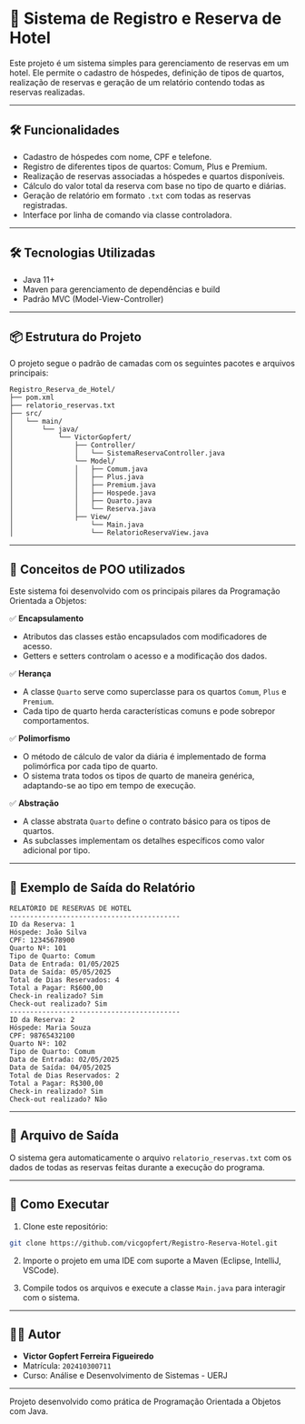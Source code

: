 
# 🏨 Sistema de Registro e Reserva de Hotel

Este projeto é um sistema simples para gerenciamento de reservas em um hotel. Ele permite o cadastro de hóspedes, definição de tipos de quartos, realização de reservas e geração de um relatório contendo todas as reservas realizadas.

---

## 🛠️ Funcionalidades

- Cadastro de hóspedes com nome, CPF e telefone.
- Registro de diferentes tipos de quartos: Comum, Plus e Premium.
- Realização de reservas associadas a hóspedes e quartos disponíveis.
- Cálculo do valor total da reserva com base no tipo de quarto e diárias.
- Geração de relatório em formato `.txt` com todas as reservas registradas.
- Interface por linha de comando via classe controladora.

---

## 🛠️ Tecnologias Utilizadas

- Java 11+
- Maven para gerenciamento de dependências e build
- Padrão MVC (Model-View-Controller)

---

## 📦 Estrutura do Projeto

O projeto segue o padrão de camadas com os seguintes pacotes e arquivos principais:

```
Registro_Reserva_de_Hotel/
├── pom.xml
├── relatorio_reservas.txt
├── src/
│   └── main/
│       └── java/
│           └── VictorGopfert/
│               ├── Controller/
│               │   └── SistemaReservaController.java
│               └── Model/
│               │   ├── Comum.java
│               │   ├── Plus.java
│               │   ├── Premium.java
│               │   ├── Hospede.java
│               │   ├── Quarto.java
│               │   └── Reserva.java
│               ├── View/
│                   └── Main.java
│                   └── RelatorioReservaView.java
```

---

## 🧠 Conceitos de POO utilizados

Este sistema foi desenvolvido com os principais pilares da Programação Orientada a Objetos:

✅ **Encapsulamento**  
- Atributos das classes estão encapsulados com modificadores de acesso.  
- Getters e setters controlam o acesso e a modificação dos dados.  

✅ **Herança**  
- A classe `Quarto` serve como superclasse para os quartos `Comum`, `Plus` e `Premium`.  
- Cada tipo de quarto herda características comuns e pode sobrepor comportamentos.  

✅ **Polimorfismo**  
- O método de cálculo de valor da diária é implementado de forma polimórfica por cada tipo de quarto.  
- O sistema trata todos os tipos de quarto de maneira genérica, adaptando-se ao tipo em tempo de execução.  

✅ **Abstração**  
- A classe abstrata `Quarto` define o contrato básico para os tipos de quartos.  
- As subclasses implementam os detalhes específicos como valor adicional por tipo.

---

## 📄 Exemplo de Saída do Relatório

```
RELATÓRIO DE RESERVAS DE HOTEL
------------------------------------------
ID da Reserva: 1
Hóspede: João Silva
CPF: 12345678900
Quarto Nº: 101
Tipo de Quarto: Comum
Data de Entrada: 01/05/2025
Data de Saída: 05/05/2025
Total de Dias Reservados: 4
Total a Pagar: R$600,00
Check-in realizado? Sim
Check-out realizado? Sim
------------------------------------------
ID da Reserva: 2
Hóspede: Maria Souza
CPF: 98765432100
Quarto Nº: 102
Tipo de Quarto: Comum
Data de Entrada: 02/05/2025
Data de Saída: 04/05/2025
Total de Dias Reservados: 2
Total a Pagar: R$300,00
Check-in realizado? Sim
Check-out realizado? Não
```

---

## 📁 Arquivo de Saída

O sistema gera automaticamente o arquivo `relatorio_reservas.txt` com os dados de todas as reservas feitas durante a execução do programa.

---

## 📌 Como Executar

1. Clone este repositório:
```bash
git clone https://github.com/vicgopfert/Registro-Reserva-Hotel.git
```

2. Importe o projeto em uma IDE com suporte a Maven (Eclipse, IntelliJ, VSCode).

3. Compile todos os arquivos e execute a classe `Main.java` para interagir com o sistema.

---

## 👨‍💻 Autor

- **Victor Gopfert Ferreira Figueiredo**
- Matrícula: `202410300711`
- Curso: Análise e Desenvolvimento de Sistemas - UERJ

---

Projeto desenvolvido como prática de Programação Orientada a Objetos com Java.
